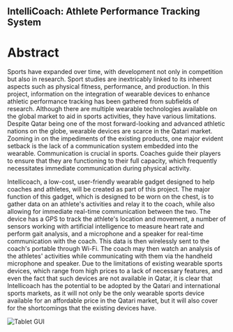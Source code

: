 ## IntelliCoach: Athlete Performance Tracking System

# Abstract
Sports have expanded over time, with development not only in competition but also in research. Sport studies are inextricably linked to its inherent aspects such as physical fitness, performance, and production. In this project, information on the integration of wearable devices to enhance athletic performance tracking has been gathered from subfields of research. Although there are multiple wearable technologies available on the global market to aid in sports activities, they have various limitations. Despite Qatar being one of the most forward-looking and advanced athletic nations on the globe, wearable devices are scarce in the Qatari market. Zooming in on the impediments of the existing products, one major evident setback is the lack of a communication system embedded into the wearable. Communication is crucial in sports. Coaches guide their players to ensure that they are functioning to their full capacity, which frequently necessitates immediate communication during physical activity.

Intellicoach, a low-cost, user-friendly wearable gadget designed to help coaches and athletes, will be created as part of this project. The major function of this gadget, which is designed to be worn on the chest, is to gather data on an athlete's activities and relay it to the coach, while also allowing for immediate real-time communication between the two. The device has a GPS to track the athlete's location and movement, a number of sensors working with artificial intelligence to measure heart rate and perform gait analysis, and a microphone and a speaker for real-time communication with the coach. This data is then wirelessly sent to the coach's portable through Wi-Fi. The coach may then watch an analysis of the athletes' activities while communicating with them via the handheld microphone and speaker. Due to the limitations of existing wearable sports devices, which range from high prices to a lack of necessary features, and even the fact that such devices are not available in Qatar, it is clear that Intellicoach has the potential to be adopted by the Qatari and international sports markets, as it will not only be the only wearable sports device available for an affordable price in the Qatari market, but it will also cover for the shortcomings that the existing devices have.

![Tablet GUI]([(https://github.com/nirvanaaladal/Portfolio/blob/main/SENIOR%20DESIGN%20PROJECT/Picture1.jpg)https://github.com/nirvanaaladal/Portfolio/blob/main/SENIOR%20DESIGN%20PROJECT/Picture1.jpg])

